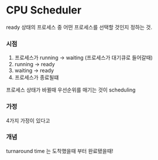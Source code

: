 ---
---

# CPU Scheduler
ready 상태의 프로세스 중 어떤 프로세스를 선택할 것인지 정하는 것. 

 
 ### 시점
 1. 프로세스가 running -> waiting (프로세스가 대기큐로 들어갈때)
 2. running -> ready 
 3. waiting -> ready 
 4. 프로세스가 종료될떄 

프로세스 상태가 바뀔때 우선순위를 매기는 것이  scheduling

### 가정
4가지 가정이 있다고

### 개념
turnaround time 는 도착했을때 부터 완료됐을때! 








